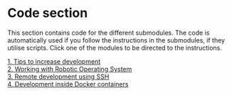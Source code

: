 # Code section

This section contains code for the different submodules. The code is automatically used if you follow the instructions in the submodules, if they utilise scripts. Click one of the modules to be directed to the instructions.

[1. Tips to increase development](./docs/vscode_tips.md)  
[2. Working with Robotic Operating System ](./docs/vscode_ros.md)  
[3. Remote development using SSH](./docs/vscode_remote.md)  
[4. Development inside Docker containers](./docs/vscode_docker.md) 